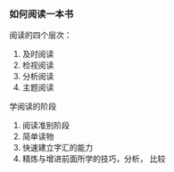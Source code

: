 ### 如何阅读一本书
阅读的四个层次：
1. 及时阅读
2. 检视阅读
3. 分析阅读
4. 主题阅读


学阅读的阶段
1. 阅读准别阶段
2. 简单读物
3. 快速建立字汇的能力
4. 精炼与增进前面所学的技巧，分析， 比较
